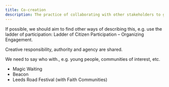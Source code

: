 ```yaml
---
title: Co-creation  
description: The practice of collaborating with other stakeholders to guide the design process. 
---
```


If possible, we should aim to find other ways of describing this, e.g. use the ladder of participation: Ladder of Citizen Participation – Organizing Engagement. 


Creative responsibility, authority and agency are shared. 

We need to say who with., e.g. young people, communities of interest, etc.  

* Magic Waiting  
* Beacon 
* Leeds Road Festival (with Faith Communities)  

 

 

